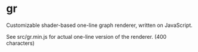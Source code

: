 # gr
Customizable shader-based one-line graph renderer, written on JavaScript.

See src/gr.min.js for actual one-line version of the renderer. (400 characters)
